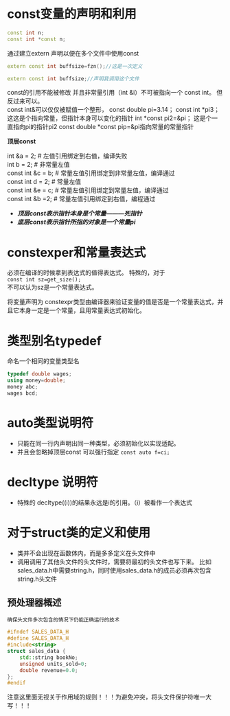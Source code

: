 # const变量的声明和利用
```cpp
const int n;
const int *const n;
```
通过建立extern 声明以便在多个文件中使用const


```cpp
extern const int buffsize=fzn();//这是一次定义
```

```cpp
extern const int buffsize;//声明我调用这个文件
```
const的引用不能被修改
并且非常量引用（int &i）不可被指向一个 const int。
但反过来可以。  
const int&可以仅仅被赋值一个整形，
const double pi=3.14；
const int *pi3；这这是个指向常量，但指针本身可以变化的指针
int *const pi2=&pi； 这是个一直指向pi的指针pi2
const double *const pip=&pi指向常量的常量指针

**顶层const**

int &a = 2;       # 左值引用绑定到右值，编译失败    
int b = 2;        # 非常量左值  
const int &c = b; # 常量左值引用绑定到非常量左值，编译通过  
const int d = 2;  # 常量左值    
const int &e = c; # 常量左值引用绑定到常量左值，编译通过    
const int &b =2;  # 常量左值引用绑定到右值，编程通过    

* ***顶层const表示指针本身是个常量———死指针***
* ***底层const表示指针所指的对象是一个常量pi***

# constexper和常量表达式
必须在编译的时候拿到表达式的值得表达式。
特殊的，对于    
`const int sz=get_size();`  
不可以认为sz是一个常量表达式。

将变量声明为 constexpr类型由编译器来验证变量的值是否是一个常量表达式，并且它本身一定是一个常量，且用常量表达式初始化。


# 类型别名typedef
命名一个相同的变量类型名
```cpp
typedef double wages;
using money=double;
money abc;
wages bcd;
```
# auto类型说明符
* 只能在同一行内声明出同一种类型，必须初始化以实现适配。
* 并且会忽略掉顶层const
可以强行指定 `const auto f=ci;`

# decltype 说明符
* 特殊的 decltype((i))的结果永远是i的引用。（i）被看作一个表达式

# 对于struct类的定义和使用
* 类并不会出现在函数体内，而是多多定义在头文件中
* 调用调用了其他头文件的头文件时，需要将最初的头文件也写下来。
比如 sales_data.h中需要string.h，同时使用sales_data.h的成员必须再次包含string.h头文件
## 预处理器概述
    确保头文件多次包含的情况下仍能正确运行的技术
```cpp
#ifndef SALES_DATA_H
#define SALES_DATA_H
#include<string>
struct sales_data {
    std::string bookNo;
    unsigned units_sold=0;
    double revenue=0.0;
};
#endif
```
注意这里面无视关于作用域的规则！！！为避免冲突，将头文件保护符唯一大写！！！
